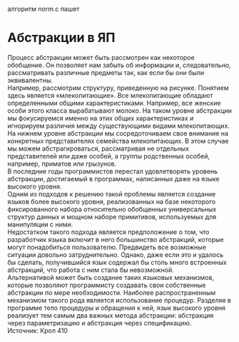 алгоритм norm.c пашет
# Абстракции в ЯП
Процесс абстракции может быть рассмотрен как некоторое обобщение. Он позволяет нам забыть об информации и, следовательно, рассматривать различные предметы так, как если бы они были эквивалентны. <br>
Например, рассмотрим структуру, приведенную на рисунке. Понятием здесь является «млекопитающие». Все млекопитающие обладают определенными общими характеристиками. Например, все женские особи этого класса вырабатывают молоко. На таком уровне абстракции мы фокусируемся именно на этих общих характеристиках и игнорируем различия между существующими видами млекопитающих.<br>
На нижнем уровне абстракции мы сосредоточиваем свое внимание на конкретных представителях семейства млекопитающих. В этом случае мы можем абстрагироваться,
рассматривая не отдельных представителей или даже особей, а группы родственных особей, например, приматов или грызунов. <br>
В последние годы программистов перестал удовлетворять уровень абстракции, достигаемый в программах, написанных даже на языке высокого уровня. <br>
Одним из подходов к решению такой проблемы является создание языков более высокого уровня, реализованных на базе некоторого фиксированного набора относительно обобщенных универсальных структур данных и мощном наборе примитивов, используемых для манипуляции с ними. <br>
Недостатком такого подхода является предположение о том, что разработчик языка включит в него большинство абстракций, которые могут понадобиться пользователю. Предвидеть все возможные ситуации довольно затруднительно. Однако, даже если это и удалось бы сделать, получившийся язык содержал бы столь много встроенных абстракций, что работа с ним стала бы невозможной. <br>
Альтернативой может быть создание таких языковых механизмов, которые позволяют программисту создавать свои собственные абстракции по мере необходимости. Наиболее распространенным механизмом такого рода является использование процедур. Разделяя в программе тело процедуры и обращения к ней, язык высокого уровня реализует тем самым два важных метода абстракции: абстракция через параметризацию и абстракция через спецификацию. <br>
Источник: Крол 410
